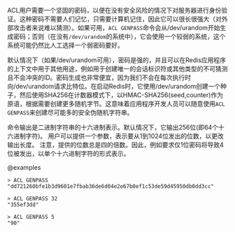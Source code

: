 ACL用户需要一个坚固的密码，以便在没有安全风险的情况下对服务器进行身份验证。这种密码不需要人们记忆，只需要计算机记住，因此它可以很长很强大（对外部攻击者来说难以猜测）。如果可用，`ACL GENPASS`命令会从/dev/urandom开始生成密码；否则（在没有`/dev/urandom`的系统中），它会使用一个较弱的系统，这个系统可能仍然比人工选择一个弱密码要好。

默认情况下（如果/dev/urandom可用），密码是强的，并且可以在Redis应用程序的上下文中用于其他用途，例如用于创建唯一的会话标识符或其他类型的不可猜测且不会冲突的ID。密码生成也非常便宜，因为我们不会在每次执行时向/dev/urandom请求比特位。在启动Redis时，它使用/dev/urandom创建一个种子，然后使用SHA256在计数器模式下，以HMAC-SHA256(seed,counter)作为原语，根据需要创建更多随机字节。这意味着应用程序开发人员可以随意使用`ACL GENPASS`来创建尽可能多的安全伪随机字符串。

命令输出是二进制字符串的十六进制表示。默认情况下，它输出256位(即64个十六进制字符)。
用户可以提供一个参数，表示要从1到1024位发出的位数，以更改输出长度。
注意，提供的位数总是四的倍数。因此，例如要求仅1位密码将导致4位被发出，以单个十六进制字符的形式表示。

@examples

```
> ACL GENPASS
"dd721260bfe1b3d9601e7fbab36de6d04e2e67b0ef1c53de59d45950db0dd3cc"

> ACL GENPASS 32
"355ef3dd"

> ACL GENPASS 5
"90"
```
